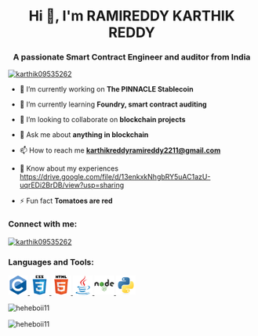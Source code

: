 <h1 align="center">Hi 👋, I'm RAMIREDDY KARTHIK REDDY</h1>
<h3 align="center">A passionate Smart Contract Engineer and auditor from India</h3>

<p align="left"> <a href="https://twitter.com/karthik09535262" target="blank"><img src="https://img.shields.io/twitter/follow/karthik09535262?logo=twitter&style=for-the-badge" alt="karthik09535262" /></a> </p>

- 🔭 I’m currently working on **The PINNACLE Stablecoin**

- 🌱 I’m currently learning **Foundry, smart contract auditing**

- 👯 I’m looking to collaborate on **blockchain projects**

- 💬 Ask me about **anything in blockchain**

- 📫 How to reach me **karthikreddyramireddy2211@gmail.com**

- 📄 Know about my experiences https://drive.google.com/file/d/13enkxkNhgbRY5uAC1azU-uqrEDi2BrDB/view?usp=sharing
- ⚡ Fun fact **Tomatoes are red**

<h3 align="left">Connect with me:</h3>
<p align="left">
<a href="https://twitter.com/karthik09535262" target="blank"><img align="center" src="https://raw.githubusercontent.com/rahuldkjain/github-profile-readme-generator/master/src/images/icons/Social/twitter.svg" alt="karthik09535262" height="30" width="40" /></a>
</p>

<h3 align="left">Languages and Tools:</h3>
<p align="left"> <a href="https://www.cprogramming.com/" target="_blank" rel="noreferrer"> <img src="https://raw.githubusercontent.com/devicons/devicon/master/icons/c/c-original.svg" alt="c" width="40" height="40"/> </a> <a href="https://www.w3schools.com/css/" target="_blank" rel="noreferrer"> <img src="https://raw.githubusercontent.com/devicons/devicon/master/icons/css3/css3-original-wordmark.svg" alt="css3" width="40" height="40"/> </a> <a href="https://www.w3.org/html/" target="_blank" rel="noreferrer"> <img src="https://raw.githubusercontent.com/devicons/devicon/master/icons/html5/html5-original-wordmark.svg" alt="html5" width="40" height="40"/> </a> <a href="https://www.java.com" target="_blank" rel="noreferrer"> <img src="https://raw.githubusercontent.com/devicons/devicon/master/icons/java/java-original.svg" alt="java" width="40" height="40"/> </a> <a href="https://nodejs.org" target="_blank" rel="noreferrer"> <img src="https://raw.githubusercontent.com/devicons/devicon/master/icons/nodejs/nodejs-original-wordmark.svg" alt="nodejs" width="40" height="40"/> </a> <a href="https://www.python.org" target="_blank" rel="noreferrer"> <img src="https://raw.githubusercontent.com/devicons/devicon/master/icons/python/python-original.svg" alt="python" width="40" height="40"/> </a> </p>

<p><img align="center" src="https://github-readme-stats.vercel.app/api/top-langs?username=heheboii11&show_icons=true&locale=en&layout=compact" alt="heheboii11" /></p>

<p><img align="center" src="https://github-readme-streak-stats.herokuapp.com/?user=heheboii11&" alt="heheboii11" /></p>

<!--
**heheboii11/heheboii11** is a ✨ _special_ ✨ repository because its `README.md` (this file) appears on your GitHub profile.

Here are some ideas to get you started:

- 🔭 I’m currently working on ...
- 🌱 I’m currently learning ...
- 👯 I’m looking to collaborate on ...
- 🤔 I’m looking for help with ...
- 💬 Ask me about ...
- 📫 How to reach me: ...
- 😄 Pronouns: ...
- ⚡ Fun fact: ...
-->
